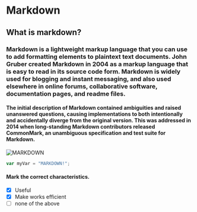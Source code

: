 # Markdown
## What is markdown?
### Markdown is a lightweight markup language that you can use to add formatting elements to plaintext text documents. John Gruber created Markdown in 2004 as a markup language that is easy to read in its source code form. Markdown is widely used for blogging and instant messaging, and also used elsewhere in online forums, collaborative software, documentation pages, and readme files.
#### The initial description of Markdown contained ambiguities and raised unanswered questions, causing implementations to both intentionally and accidentally diverge from the original version. This was addressed in 2014 when long-standing Markdown contributors released CommonMark, an unambiguous specification and test suite for Markdown.


![MARKDOWN](https://itsfoss.com/content/images/wordpress/2021/04/retext_window_showing_syntax_and_preview-2.png)

``` javascript
var myVar = "MARKDOWN!";
```
#### Mark the correct characteristics.
- [X] Useful
- [X] Make works efficient
- [ ] none of the above
